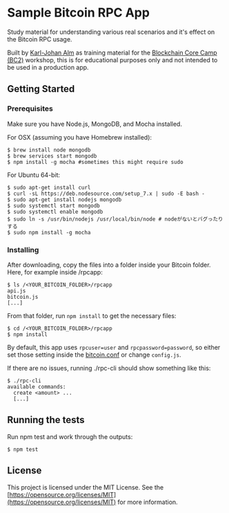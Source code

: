 # Sample Bitcoin RPC App

Study material for understanding various real scenarios and it's effect on the Bitcoin RPC usage.

Built by [Karl-Johan Alm](https://github.com/kallewoof) as training material for the [Blockchain Core Camp (BC2)](https://bc-2.jp/) workshop, this is for educational purposes only and not intended to be used in a production app.

## Getting Started

### Prerequisites

Make sure you have Node.js, MongoDB, and Mocha installed.

For OSX (assuming you have Homebrew installed):

```
$ brew install node mongodb
$ brew services start mongodb
$ npm install -g mocha #sometimes this might require sudo
```

For Ubuntu 64-bit:

```
$ sudo apt-get install curl
$ curl -sL https://deb.nodesource.com/setup_7.x | sudo -E bash -
$ sudo apt-get install nodejs mongodb
$ sudo systemctl start mongodb
$ sudo systemctl enable mongodb
$ sudo ln -s /usr/bin/nodejs /usr/local/bin/node # nodeがないとバグったりする
$ sudo npm install -g mocha
```

### Installing

After downloading, copy the files into a folder inside your Bitcoin folder. Here, for example inside /rpcapp:

```
$ ls /<YOUR_BITCOIN_FOLDER>/rpcapp
api.js
bitcoin.js
[...]
```

From that folder, run `npm install` to get the necessary files:

```
$ cd /<YOUR_BITCOIN_FOLDER>/rpcapp
$ npm install
```

By default, this app uses `rpcuser=user` and `rpcpassword=password`, so either set those setting inside the [bitcoin.conf](https://en.bitcoin.it/wiki/Running_Bitcoin#Bitcoin.conf_Configuration_File) or change `config.js`.

If there are no issues, running ./rpc-cli should show something like this:

```
$ ./rpc-cli
available commands:
  create <amount> ...
  [...]
```

## Running the tests

Run npm test and work through the outputs:

```
$ npm test
```

## License

This project is licensed under the MIT License. See the [https://opensource.org/licenses/MIT](https://opensource.org/licenses/MIT) for more information.

